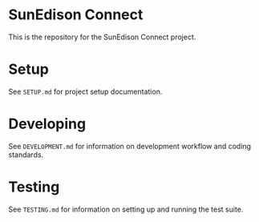 # SunEdison Connect

This is the repository for the SunEdison Connect project.

# Setup

See `SETUP.md` for project setup documentation.

# Developing

See `DEVELOPMENT.md` for information on development workflow and coding standards.

# Testing

See `TESTING.md` for information on setting up and running the test suite.
